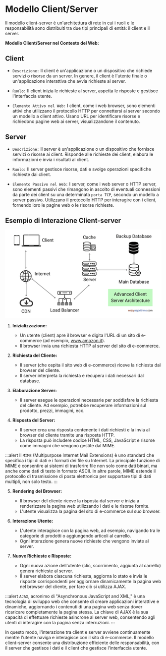# Modello Client/Server


Il modello client-server è un'architettura di rete in cui i ruoli e le responsabilità sono distribuiti tra due tipi principali di entità: il client e il server.

**Modello Client/Server nel Contesto del Web:**

## Client
- `Descrizione:` Il client è un'applicazione o un dispositivo che richiede servizi o risorse da un server. In genere, il client è l'utente finale o un'applicazione interattiva che avvia richieste al server.
- `Ruolo:` Il client inizia le richieste al server, aspetta le risposte e gestisce l'interfaccia utente.

- `Elemento Attivo nel Web:` I client, come i web browser, sono elementi attivi che utilizzano il protocollo HTTP per connettersi ai server secondo un modello a client attivo. Usano URL per identificare risorse e richiedono pagine web ai server, visualizzandone il contenuto.

## Server

- `Descrizione:` Il server è un'applicazione o un dispositivo che fornisce servizi o risorse ai client. Risponde alle richieste dei client, elabora le informazioni e invia i risultati al client.

- `Ruolo:` Il server gestisce risorse, dati e svolge operazioni specifiche richieste dai client.

- `Elemento Passivo nel Web:` I server, come i web server o HTTP server, sono elementi passivi che rimangono in ascolto di eventuali connessioni da parte dei client su una determinata `porta TCP`, secondo un modello a server passivo. Utilizzano il protocollo HTTP per interagire con i client, fornendo loro le pagine web o le risorse richieste.




## Esempio di Interazione Client-server

![1_SBH_Y5t32ixv8C_F1MVYzA.png](/1_SBH_Y5t32ixv8C_F1MVYzA.png)

1. **Inizializzazione:**
   - Un utente (client) apre il browser e digita l'URL di un sito di e-commerce (ad esempio, www.amazon.it).
   - Il browser invia una richiesta HTTP al server del sito di e-commerce.

2. **Richiesta del Cliente:**
   - Il server (che ospita il sito web di e-commerce) riceve la richiesta dal browser del cliente.
   - Il server interpreta la richiesta e recupera i dati necessari dal database.

3. **Elaborazione Server:**
   - Il server esegue le operazioni necessarie per soddisfare la richiesta del cliente. Ad esempio, potrebbe recuperare informazioni sul prodotto, prezzi, immagini, ecc.

4. **Risposta del Server:**
   - Il server crea una risposta contenente i dati richiesti e la invia al browser del cliente tramite una risposta HTTP.
   - La risposta può includere codice HTML, CSS, JavaScript e risorse come immagini che vengono gestite dal MIME.

:::alert
Il `MIME` (Multipurpose Internet Mail Extensions) è uno standard che specifica i tipi di dati e i formati dei file su Internet. La principale funzione di MIME è consentire ai sistemi di trasferire file non solo come dati binari, ma anche come dati di testo in formato ASCII. In altre parole, MIME estende il protocollo di trasmissione di posta elettronica per supportare tipi di dati multipli, non solo testo.
:::

5. **Rendering del Browser:**
   - Il browser del cliente riceve la risposta dal server e inizia a renderizzare la pagina web utilizzando i dati e le risorse fornite.
   - L'utente visualizza la pagina del sito di e-commerce sul suo browser.

6. **Interazione Utente:**
   - L'utente interagisce con la pagina web, ad esempio, navigando tra le categorie di prodotti o aggiungendo articoli al carrello.
   - Ogni interazione genera nuove richieste che vengono inviate al server.

7. **Nuove Richieste e Risposte:**
   - Ogni nuova azione dell'utente (clic, scorrimento, aggiunta al carrello) genera richieste al server.
   - Il server elabora ciascuna richiesta, aggiorna lo stato e invia le risposte corrispondenti per aggiornare dinamicamente la pagina web nel browser del cliente, per fare ciò si utilizza AJAX.

:::alert
`AJAX`, acronimo di "Asynchronous JavaScript and XML," è una tecnologia di sviluppo web che consente di creare applicazioni interattive e dinamiche, aggiornando i contenuti di una pagina web senza dover ricaricare completamente la pagina stessa. La chiave di AJAX è la sua capacità di effettuare richieste asincrone al server web, consentendo agli utenti di interagire con la pagina senza interruzioni.
:::

In questo modo, l'interazione tra client e server avviene continuamente mentre l'utente naviga e interagisce con il sito di e-commerce. Il modello client-server consente una distribuzione efficiente delle responsabilità, con il server che gestisce i dati e il client che gestisce l'interfaccia utente.

